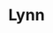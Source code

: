 ---
layout: piece
collection_: paintings
title: Lynn
image: lynn.jpg
media: Watercolor, acrylic and ink
dimensions: 11" x 15"
description: Painted with popsicle sticks.
price: $75
create_date: 2014
---